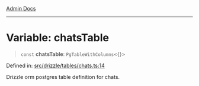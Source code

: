 [Admin Docs](/)

***

# Variable: chatsTable

> `const` **chatsTable**: `PgTableWithColumns`\<\{\}\>

Defined in: [src/drizzle/tables/chats.ts:14](https://github.com/syedali237/talawa-api/blob/aa4e819f67def774740606c7a534dc013cdfe393/src/drizzle/tables/chats.ts#L14)

Drizzle orm postgres table definition for chats.
